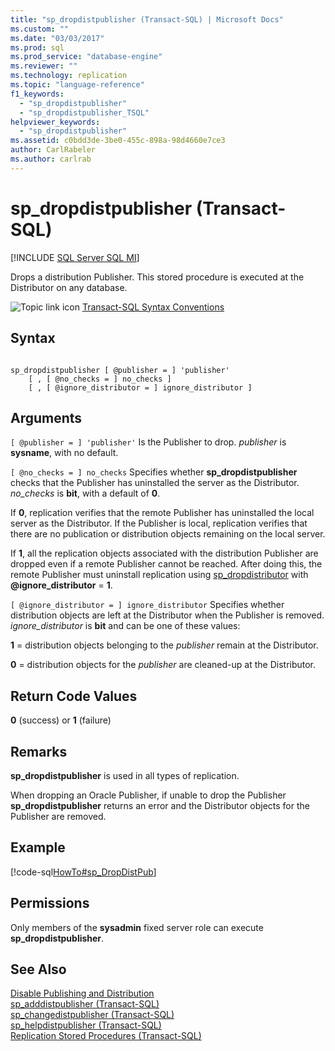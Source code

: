 ```yaml
---
title: "sp_dropdistpublisher (Transact-SQL) | Microsoft Docs"
ms.custom: ""
ms.date: "03/03/2017"
ms.prod: sql
ms.prod_service: "database-engine"
ms.reviewer: ""
ms.technology: replication
ms.topic: "language-reference"
f1_keywords: 
  - "sp_dropdistpublisher"
  - "sp_dropdistpublisher_TSQL"
helpviewer_keywords: 
  - "sp_dropdistpublisher"
ms.assetid: c0bdd3de-3be0-455c-898a-98d4660e7ce3
author: CarlRabeler
ms.author: carlrab
---
```

# sp_dropdistpublisher (Transact-SQL)
[!INCLUDE [SQL Server SQL MI](../../includes/applies-to-version/sql-asdbmi.md)]

  Drops a distribution Publisher. This stored procedure is executed at the Distributor on any database.  
  
 ![Topic link icon](../../database-engine/configure-windows/media/topic-link.gif "Topic link icon") [Transact-SQL Syntax Conventions](../../t-sql/language-elements/transact-sql-syntax-conventions-transact-sql.md)  
  
## Syntax  
  
```  
  
sp_dropdistpublisher [ @publisher = ] 'publisher'  
    [ , [ @no_checks = ] no_checks ]  
    [ , [ @ignore_distributor = ] ignore_distributor ]  
```  
  
## Arguments  
`[ @publisher = ] 'publisher'`
 Is the Publisher to drop. *publisher* is **sysname**, with no default.  
  
`[ @no_checks = ] no_checks`
 Specifies whether **sp_dropdistpublisher** checks that the Publisher has uninstalled the server as the Distributor. *no_checks* is **bit**, with a default of **0**.  
  
 If **0**, replication verifies that the remote Publisher has uninstalled the local server as the Distributor. If the Publisher is local, replication verifies that there are no publication or distribution objects remaining on the local server.  
  
 If **1**, all the replication objects associated with the distribution Publisher are dropped even if a remote Publisher cannot be reached. After doing this, the remote Publisher must uninstall replication using [sp_dropdistributor](../../relational-databases/system-stored-procedures/sp-dropdistributor-transact-sql.md) with **\@ignore_distributor** = **1**.  
  
`[ @ignore_distributor = ] ignore_distributor`
 Specifies whether distribution objects are left at the Distributor when the Publisher is removed. *ignore_distributor* is **bit** and can be one of these values:  
  
 **1** = distribution objects belonging to the *publisher* remain at the Distributor.  
  
 **0** = distribution objects for the *publisher* are cleaned-up at the Distributor.  
  
## Return Code Values  
 **0** (success) or **1** (failure)  
  
## Remarks  
 **sp_dropdistpublisher** is used in all types of replication.  
  
 When dropping an Oracle Publisher, if unable to drop the Publisher **sp_dropdistpublisher** returns an error and the Distributor objects for the Publisher are removed.  
  
## Example  
 [!code-sql[HowTo#sp_DropDistPub](../../relational-databases/replication/codesnippet/tsql/sp-dropdistpublisher-tra_1.sql)]  
  
## Permissions  
 Only members of the **sysadmin** fixed server role can execute **sp_dropdistpublisher**.  
  
## See Also  
 [Disable Publishing and Distribution](../../relational-databases/replication/disable-publishing-and-distribution.md)   
 [sp_adddistpublisher &#40;Transact-SQL&#41;](../../relational-databases/system-stored-procedures/sp-adddistpublisher-transact-sql.md)   
 [sp_changedistpublisher &#40;Transact-SQL&#41;](../../relational-databases/system-stored-procedures/sp-changedistpublisher-transact-sql.md)   
 [sp_helpdistpublisher &#40;Transact-SQL&#41;](../../relational-databases/system-stored-procedures/sp-helpdistpublisher-transact-sql.md)   
 [Replication Stored Procedures &#40;Transact-SQL&#41;](../../relational-databases/system-stored-procedures/replication-stored-procedures-transact-sql.md)  
  
  
